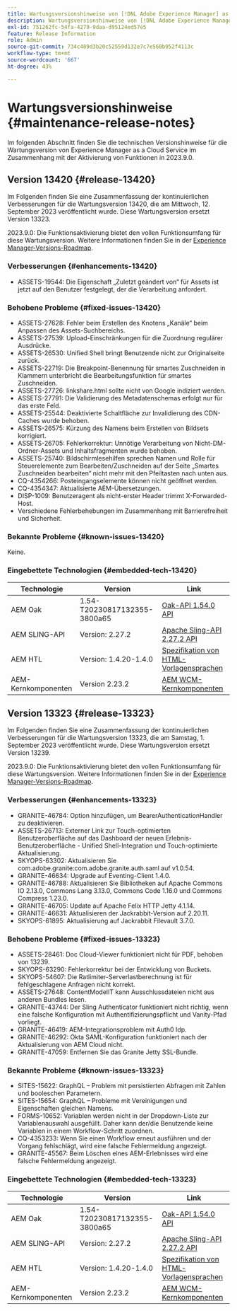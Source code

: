 ```yaml
---
title: Wartungsversionshinweise von [!DNL Adobe Experience Manager] as a Cloud Service in Verbindung mit der Aktivierung von Funktionen in 2023.9.0.
description: Wartungsversionshinweise von [!DNL Adobe Experience Manager] as a Cloud Service in Verbindung mit der Aktivierung von Funktionen in 2023.9.0.
exl-id: 751262fc-54fa-4279-9daa-d95124ed57e5
feature: Release Information
role: Admin
source-git-commit: 734c489d3b20c52559d132e7c7e568b952f4113c
workflow-type: tm+mt
source-wordcount: '667'
ht-degree: 43%

---
```


# Wartungsversionshinweise {#maintenance-release-notes}

Im folgenden Abschnitt finden Sie die technischen Versionshinweise für die Wartungsversion von Experience Manager as a Cloud Service im Zusammenhang mit der Aktivierung von Funktionen in 2023.9.0.

## Version 13420 {#release-13420}

Im Folgenden finden Sie eine Zusammenfassung der kontinuierlichen Verbesserungen für die Wartungsversion 13420, die am Mittwoch, 12. September 2023 veröffentlicht wurde. Diese Wartungsversion ersetzt Version 13323.

2023.9.0: Die Funktionsaktivierung bietet den vollen Funktionsumfang für diese Wartungsversion. Weitere Informationen finden Sie in der [Experience Manager-Versions-Roadmap](https://experienceleague.adobe.com/docs/experience-manager-release-information/aem-release-updates/update-releases-roadmap.html?lang=de).

### Verbesserungen {#enhancements-13420}

- ASSETS-19544: Die Eigenschaft „Zuletzt geändert von“ für Assets ist jetzt auf den Benutzer festgelegt, der die Verarbeitung anfordert.

### Behobene Probleme {#fixed-issues-13420}

- ASSETS-27628: Fehler beim Erstellen des Knotens „Kanäle“ beim Anpassen des Assets-Suchbereichs.
- ASSETS-27539: Upload-Einschränkungen für die Zuordnung regulärer Ausdrücke.
- ASSETS-26530: Unified Shell bringt Benutzende nicht zur Originalseite zurück.
- ASSETS-22719: Die Breakpoint-Benennung für smartes Zuschneiden in Klammern unterbricht die Bearbeitungsfunktion für smartes Zuschneiden.
- ASSETS-27726: linkshare.html sollte nicht von Google indiziert werden.
- ASSETS-27791: Die Validierung des Metadatenschemas erfolgt nur für das erste Feld.
- ASSETS-25544: Deaktivierte Schaltfläche zur Invalidierung des CDN-Caches wurde behoben.
- ASSETS-26575: Kürzung des Namens beim Erstellen von Bildsets korrigiert.
- ASSETS-26705: Fehlerkorrektur: Unnötige Verarbeitung von Nicht-DM-Ordner-Assets und Inhaltsfragmenten wurde behoben.
- ASSETS-25740: Bildschirmlesehilfen sprechen Namen und Rolle für Steuerelemente zum Bearbeiten/Zuschneiden auf der Seite „Smartes Zuschneiden bearbeiten“ nicht mehr mit den Pfeiltasten nach unten aus.
- CQ-4354266: Posteingangselemente können nicht geöffnet werden.
- CQ-4354347: Aktualisierte AEM-Übersetzungen.
- DISP-1009: Benutzeragent als nicht-erster Header trimmt X-Forwarded-Host.
- Verschiedene Fehlerbehebungen im Zusammenhang mit Barrierefreiheit und Sicherheit.

### Bekannte Probleme {#known-issues-13420}

Keine.

### Eingebettete Technologien {#embedded-tech-13420}

| Technologie | Version | Link |
|---|---|---|
| AEM Oak | 1.54-T20230817132355-3800a65 | [Oak-API 1.54.0 API](https://www.javadoc.io/doc/org.apache.jackrabbit/oak-api/1.54.0/index.html) |
| AEM SLING-API | Version: 2.27.2 | [Apache Sling-API 2.27.2 API](https://www.javadoc.io/doc/org.apache.sling/org.apache.sling.api/latest/index.html) |
| AEM HTL | Version: 1.4.20-1.4.0 | [Spezifikation von HTML-Vorlagensprachen](https://github.com/adobe/htl-spec) |
| AEM-Kernkomponenten | Version 2.23.2 | [AEM WCM-Kernkomponenten](https://github.com/adobe/aem-core-wcm-components) |

## Version 13323 {#release-13323}

Im Folgenden finden Sie eine Zusammenfassung der kontinuierlichen Verbesserungen für die Wartungsversion 13323, die am Samstag, 1. September 2023 veröffentlicht wurde. Diese Wartungsversion ersetzt Version 13239.

2023.9.0: Die Funktionsaktivierung bietet den vollen Funktionsumfang für diese Wartungsversion. Weitere Informationen finden Sie in der [Experience Manager-Versions-Roadmap](https://experienceleague.adobe.com/docs/experience-manager-release-information/aem-release-updates/update-releases-roadmap.html?lang=de).

### Verbesserungen {#enhancements-13323}

- GRANITE-46784: Option hinzufügen, um BearerAuthenticationHandler zu deaktivieren.
- ASSETS-26713: Externer Link zur Touch-optimierten Benutzeroberfläche auf das Dashboard der neuen Erlebnis-Benutzeroberfläche - Unified Shell-Integration und Touch-optimierte Aktualisierung.
- SKYOPS-63302: Aktualisieren Sie com.adobe.granite:com.adobe.granite.auth.saml auf v1.0.54.
- GRANITE-46634: Upgrade auf Eventing-Client 1.4.0.
- GRANITE-46788: Aktualisieren Sie Bibliotheken auf Apache Commons IO 2.13.0, Commons Lang 3.13.0, Commons Code 1.16.0 und Commons Compress 1.23.0.
- GRANITE-46705: Update auf Apache Felix HTTP Jetty 4.1.14.
- GRANITE-46631: Aktualisieren der Jackrabbit-Version auf 2.20.11.
- SKYOPS-61895: Aktualisierung auf Jackrabbit Filevault 3.7.0.

### Behobene Probleme {#fixed-issues-13323}

- ASSETS-28461: Doc Cloud-Viewer funktioniert nicht für PDF, behoben von 13239.
- SKYOPS-63290: Fehlerkorrektur bei der Entwicklung von Buckets.
- SKYOPS-54607: Die Ratlimiter-Serverlastberechnung ist für fehlgeschlagene Anfragen nicht korrekt.
- ASSETS-27648: ContentModelIT kann Ausschlussdateien nicht aus anderen Bundles lesen.
- GRANITE-43744: Der Sling Authenticator funktioniert nicht richtig, wenn eine falsche Konfiguration mit Authentifizierungspflicht und Vanity-Pfad vorliegt.
- GRANITE-46419: AEM-Integrationsproblem mit Auth0 Idp.
- GRANITE-46292: Okta SAML-Konfiguration funktioniert nach der Aktualisierung von AEM Cloud nicht.
- GRANITE-47059: Entfernen Sie das Granite Jetty SSL-Bundle.

### Bekannte Probleme {#known-issues-13323}

- SITES-15622: GraphQL – Problem mit persistierten Abfragen mit Zahlen und booleschen Parametern.
- SITES-15654: GraphQL – Probleme mit Vereinigungen und Eigenschaften gleichen Namens.
- FORMS-10652: Variablen werden nicht in der Dropdown-Liste zur Variablenauswahl ausgefüllt. Daher kann der/die Benutzende keine Variablen in einem Workflow-Schritt zuordnen.
- CQ-4353233: Wenn Sie einen Workflow erneut ausführen und der Vorgang fehlschlägt, wird eine falsche Fehlermeldung angezeigt.
- GRANITE-45567: Beim Löschen eines AEM-Erlebnisses wird eine falsche Fehlermeldung angezeigt.

### Eingebettete Technologien {#embedded-tech-13323}

| Technologie | Version | Link |
|---|---|---|
| AEM Oak | 1.54-T20230817132355-3800a65 | [Oak-API 1.54.0 API](https://www.javadoc.io/doc/org.apache.jackrabbit/oak-api/1.54.0/index.html) |
| AEM SLING-API | Version: 2.27.2 | [Apache Sling-API 2.27.2 API](https://www.javadoc.io/doc/org.apache.sling/org.apache.sling.api/latest/index.html) |
| AEM HTL | Version: 1.4.20-1.4.0 | [Spezifikation von HTML-Vorlagensprachen](https://github.com/adobe/htl-spec) |
| AEM-Kernkomponenten | Version 2.23.2 | [AEM WCM-Kernkomponenten](https://github.com/adobe/aem-core-wcm-components) |

